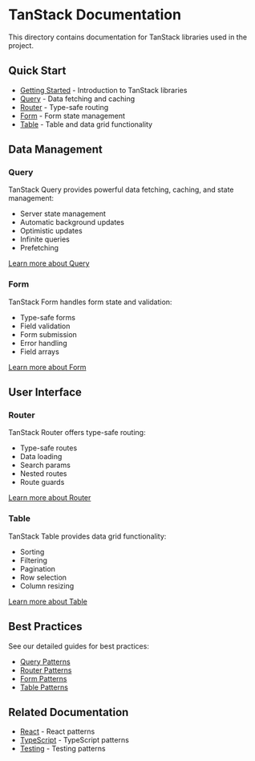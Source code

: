 # TanStack Documentation

This directory contains documentation for TanStack libraries used in the project.

## Quick Start

- [Getting Started](./getting-started.md) - Introduction to TanStack libraries
- [Query](./query.md) - Data fetching and caching
- [Router](./router.md) - Type-safe routing
- [Form](./form.md) - Form state management
- [Table](./table.md) - Table and data grid functionality

## Data Management

### Query

TanStack Query provides powerful data fetching, caching, and state management:

- Server state management
- Automatic background updates
- Optimistic updates
- Infinite queries
- Prefetching

[Learn more about Query](./query.md)

### Form

TanStack Form handles form state and validation:

- Type-safe forms
- Field validation
- Form submission
- Error handling
- Field arrays

[Learn more about Form](./form.md)

## User Interface

### Router

TanStack Router offers type-safe routing:

- Type-safe routes
- Data loading
- Search params
- Nested routes
- Route guards

[Learn more about Router](./router.md)

### Table

TanStack Table provides data grid functionality:

- Sorting
- Filtering
- Pagination
- Row selection
- Column resizing

[Learn more about Table](./table.md)

## Best Practices

See our detailed guides for best practices:

- [Query Patterns](./query.md#best-practices)
- [Router Patterns](./router.md#best-practices)
- [Form Patterns](./form.md#best-practices)
- [Table Patterns](./table.md#best-practices)

## Related Documentation

- [React](../core/react.md) - React patterns
- [TypeScript](../core/typescript.md) - TypeScript patterns
- [Testing](../testing/README.md) - Testing patterns
